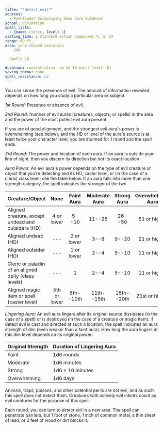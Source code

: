 ```yaml
---
title: "*detect evil*"
sources:
  - Pathfinder Roleplaying Game Core Rulebook
school: divination
spell_lists:
  - {name: cleric, level: 1}
casting_time: 1 standard action Component V, S, DF
range: 60 ft.
area: cone-shaped emanation
    266

  Spells 10

duration: concentration, up to 10 min./ level (D)
saving_throw: none
spell_resistance: no
---
```


You can sense the presence of evil. The amount of information revealed depends on how long you study a particular area or subject.

*1st Round:* Presence or absence of evil.

*2nd Round:* Number of evil auras (creatures, objects, or spells) in the area and the power of the most potent evil aura present.

If you are of good alignment, and the strongest evil aura's power is overwhelming (see below), and the HD or level of the aura's source is at least twice your character level, you are stunned for 1 round and the spell ends.

*3rd Round:* The power and location of each aura. If an aura is outside your line of sight, then you discern its direction but not its exact location.

*Aura Power:* An evil aura's power depends on the type of evil creature or object that you're detecting and its HD, caster level, or (in the case of a cleric) class level; see the table below. If an aura falls into more than one strength category, the spell indicates the stronger of the two.

| Creature/Object | None | Faint Aura | Moderate Aura | Strong Aura | Overwhelming Aura
|:--|:--:|:--:|:--:|:--:|:--:
Aligned creature, except undead and outsiders (HD) | 4 or lower | 5--10 | 11--25|26--50|51 or higher
Aligned undead (HD) |---|2 or lower|3--8|9--20|21 or higher
Aligned outsider (HD) |---|1 or lower|2--4|5--10|11 or higher
Cleric or paladin of an aligned deity (class levels) |---|1|2--4|5--10|11 or higher
Aligned magic item or spell (caster level) |5th or lower|6th--10th|11th--15th|16th--20th|21st or higher

*Lingering Aura:* An evil aura lingers after its original source dissipates (in the case of a spell) or is destroyed (in the case of a creature or magic item). If detect evil is cast and directed at such a location, the spell indicates an aura strength of dim (even weaker than a faint aura). How long the aura lingers at this dim level depends on its original power:

Original Strength | Duration of Lingering Aura
|:--|:--
Faint | 1d6 rounds
Moderate | 1d6 minutes
Strong | 1d6 × 10 minutes
Overwhelming | 1d6 days

Animals, traps, poisons, and other potential perils are not evil, and as such this spell does not detect them. Creatures with actively evil intents count as evil creatures for the purpose of this spell.

Each round, you can turn to *detect evil* in a new area. The spell can penetrate barriers, but 1 foot of stone, 1 inch of common metal, a thin sheet of lead, or 3 feet of wood or dirt blocks it.

